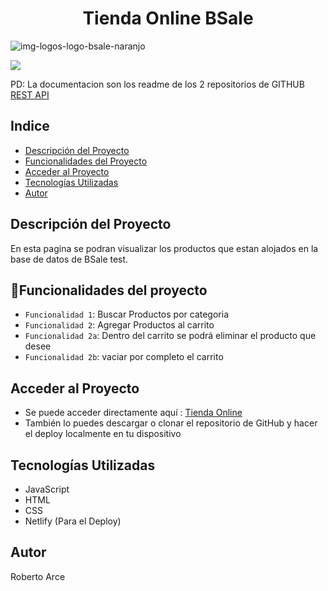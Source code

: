 <div aling = "center">
  <h1 align="center"> Tienda Online BSale </h1>

![img-logos-logo-bsale-naranjo](https://user-images.githubusercontent.com/68397253/201163745-10c4de96-8b97-40fc-85a4-09182631a2c1.png)
</div>
   <p align="left">
   <img src="https://img.shields.io/badge/STATUS-EN%20DESAROLLO-green">
   </p>

PD: La documentacion  son los readme de los 2 repositorios de GITHUB
<a href="https://github.com/Robbyfuu/backend-BSale">REST API</a>

## Indice
* [Descripción del Proyecto](#Descripción-del-Proyecto)
* [Funcionalidades del Proyecto](#Funcionalidades-del-Proyecto)
* [Acceder al Proyecto](#Acceder-al-Proyecto)
* [Tecnologías Utilizadas](#Tecnologías-Utilizadas)
* [Autor](#Autor)

## Descripción del Proyecto
En esta pagina se podran visualizar los productos que estan alojados en la base de datos de BSale test.


## :hammer:Funcionalidades del proyecto

- `Funcionalidad 1`: Buscar Productos por categoria
- `Funcionalidad 2`: Agregar Productos al carrito
- `Funcionalidad 2a`: Dentro del carrito se podrá eliminar el producto que desee
- `Funcionalidad 2b`: vaciar por completo el carrito
 
## Acceder al Proyecto
- Se puede acceder directamente aquí : <a href="https://bsaletest-roberto-arce.netlify.app/">Tienda Online</a>
- También lo puedes descargar o clonar el repositorio de GitHub y hacer el deploy localmente en tu dispositivo

## Tecnologías Utilizadas
- JavaScript
- HTML
- CSS
- Netlify (Para el Deploy)

## Autor
Roberto Arce 
